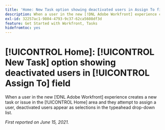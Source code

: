 ```yaml
---
title: 'Home: New Task option showing deactivated users in Assign To field'
description: When a user in the new [!DNL Adobe Workfront] experience creates a new task or issue in the Home area and they attempt to assign a user, deactivated users appear as selections in the [!UICONTROL typeahead] drop-down list.
exl-id: 32257ac1-9804-4793-9c37-62ca5608df3d
feature: Get Started with Workfront, Tasks
hidefromtoc: yes
---
```

# [!UICONTROL Home]: [!UICONTROL New Task] option showing deactivated users in [!UICONTROL Assign To] field

<!--Valid issue, won't fix-->

When a user in the new [!DNL Adobe Workfront] experience creates a new task or issue in the [!UICONTROL Home] area and they attempt to assign a user, deactivated users appear as selections in the typeahead drop-down list.

_First reported on June 15, 2021._
